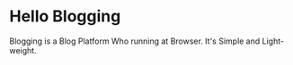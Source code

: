 # Hello Blogging

Blogging is a Blog Platform Who running at Browser.
It's Simple and Light-weight.
